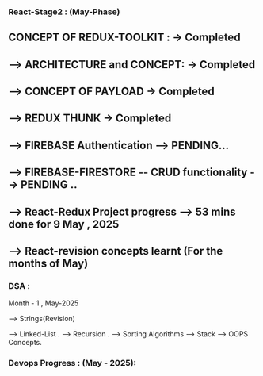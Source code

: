 ### React-Stage2 : (May-Phase)

## CONCEPT OF REDUX-TOOLKIT : -> Completed

## --> ARCHITECTURE and CONCEPT: -> Completed 

## --> CONCEPT OF PAYLOAD -> Completed 

## --> REDUX THUNK -> Completed

## --> FIREBASE Authentication --> PENDING...

## --> FIREBASE-FIRESTORE -- CRUD functionality --> PENDING ..

## --> React-Redux Project progress --> 53 mins done for 9 May , 2025 

## --> React-revision concepts learnt (For the months of May)


### DSA :
Month - 1 , May-2025

--> Strings(Revision)

--> Linked-List .
--> Recursion . 
--> Sorting Algorithms 
--> Stack 
--> OOPS Concepts.


### Devops Progress : (May - 2025):








